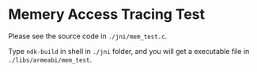 # Memery Access Tracing Test

Please see the source code in `./jni/mem_test.c`.

Type `ndk-build` in shell in `./jni` folder, and you will get a executable file in `./libs/armeabi/mem_test`.